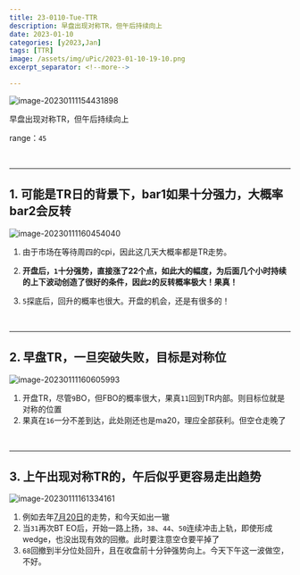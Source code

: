 ```yaml
---
title: 23-0110-Tue-TTR
description: 早盘出现对称TR，但午后持续向上
date: 2023-01-10
categories: [y2023,Jan]
tags: [TTR]
image: /assets/img/uPic/2023-01-10-19-10.png
excerpt_separator: <!--more-->

---
```


![image-20230111154431898](https://cdn.jsdelivr.net/gh/shawnyeung/shawnyeung.github.io@master/assets/img/uPic/2023-01-11-15-44.png)

早盘出现对称TR，但午后持续向上

 <!--more-->

range：`45`

<br/>

---

## 1. 可能是TR日的背景下，bar1如果十分强力，大概率bar2会反转

![image-20230111160454040](https://cdn.jsdelivr.net/gh/shawnyeung/shawnyeung.github.io@master/assets/img/uPic/2023-01-11-16-04.png)

1. 由于市场在等待周四的cpi，因此这几天大概率都是TR走势。

1. **开盘后，`1`十分强势，直接涨了22个点，如此大的幅度，为后面几个小时持续的上下波动创造了很好的条件，因此`2`的反转概率极大！果真！**

1. `5`探底后，回升的概率也很大。开盘的机会，还是有很多的！


<br/>

---

## 2. 早盘TR，一旦突破失败，目标是对称位

![image-20230111160605993](https://cdn.jsdelivr.net/gh/shawnyeung/shawnyeung.github.io@master/assets/img/uPic/2023-01-11-16-06.png)

1. 开盘TR，尽管`9`BO，但FBO的概率很大，果真`11`回到TR内部。则目标位就是对称的位置
1. 果真在`16`一分不差到达，此处刚还也是ma20，理应全部获利。但空仓走晚了

<br/>

---

## 3. 上午出现对称TR的，午后似乎更容易走出趋势

![image-20230111161334161](https://cdn.jsdelivr.net/gh/shawnyeung/shawnyeung.github.io@master/assets/img/uPic/2023-01-11-16-13.png)

1. 例如去年[7月20日](https://shawnyeung.github.io/posts/20210722Thu/)的走势，和今天如出一辙
2. 当`31`再次BT EO后，开始一路上扬，`38`、`44`、`50`连续冲击上轨，即使形成wedge，也没出现有效的回撤。此时要注意空仓要平掉了
3. `68`回撤到半分位处回升，且在收盘前十分钟强势向上。今天下午这一波做空，不好。
